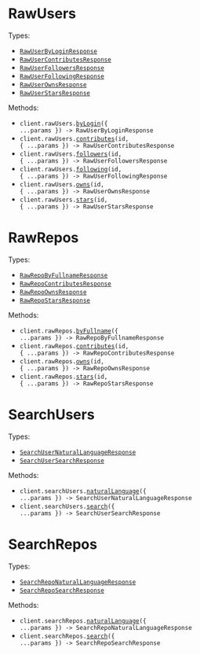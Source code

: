 # RawUsers

Types:

- <code><a href="./src/resources/raw-users.ts">RawUserByLoginResponse</a></code>
- <code><a href="./src/resources/raw-users.ts">RawUserContributesResponse</a></code>
- <code><a href="./src/resources/raw-users.ts">RawUserFollowersResponse</a></code>
- <code><a href="./src/resources/raw-users.ts">RawUserFollowingResponse</a></code>
- <code><a href="./src/resources/raw-users.ts">RawUserOwnsResponse</a></code>
- <code><a href="./src/resources/raw-users.ts">RawUserStarsResponse</a></code>

Methods:

- <code title="post /api/raw/users/by-login">client.rawUsers.<a href="./src/resources/raw-users.ts">byLogin</a>({ ...params }) -> RawUserByLoginResponse</code>
- <code title="get /api/raw/users/{id}/contributes">client.rawUsers.<a href="./src/resources/raw-users.ts">contributes</a>(id, { ...params }) -> RawUserContributesResponse</code>
- <code title="get /api/raw/users/{id}/followers">client.rawUsers.<a href="./src/resources/raw-users.ts">followers</a>(id, { ...params }) -> RawUserFollowersResponse</code>
- <code title="get /api/raw/users/{id}/following">client.rawUsers.<a href="./src/resources/raw-users.ts">following</a>(id, { ...params }) -> RawUserFollowingResponse</code>
- <code title="get /api/raw/users/{id}/owns">client.rawUsers.<a href="./src/resources/raw-users.ts">owns</a>(id, { ...params }) -> RawUserOwnsResponse</code>
- <code title="get /api/raw/users/{id}/stars">client.rawUsers.<a href="./src/resources/raw-users.ts">stars</a>(id, { ...params }) -> RawUserStarsResponse</code>

# RawRepos

Types:

- <code><a href="./src/resources/raw-repos.ts">RawRepoByFullnameResponse</a></code>
- <code><a href="./src/resources/raw-repos.ts">RawRepoContributesResponse</a></code>
- <code><a href="./src/resources/raw-repos.ts">RawRepoOwnsResponse</a></code>
- <code><a href="./src/resources/raw-repos.ts">RawRepoStarsResponse</a></code>

Methods:

- <code title="post /api/raw/repos/by-fullname">client.rawRepos.<a href="./src/resources/raw-repos.ts">byFullname</a>({ ...params }) -> RawRepoByFullnameResponse</code>
- <code title="get /api/raw/repos/{id}/contributes">client.rawRepos.<a href="./src/resources/raw-repos.ts">contributes</a>(id, { ...params }) -> RawRepoContributesResponse</code>
- <code title="get /api/raw/repos/{id}/owns">client.rawRepos.<a href="./src/resources/raw-repos.ts">owns</a>(id, { ...params }) -> RawRepoOwnsResponse</code>
- <code title="get /api/raw/repos/{id}/stars">client.rawRepos.<a href="./src/resources/raw-repos.ts">stars</a>(id, { ...params }) -> RawRepoStarsResponse</code>

# SearchUsers

Types:

- <code><a href="./src/resources/search-users.ts">SearchUserNaturalLanguageResponse</a></code>
- <code><a href="./src/resources/search-users.ts">SearchUserSearchResponse</a></code>

Methods:

- <code title="post /api/search/users/natural-language">client.searchUsers.<a href="./src/resources/search-users.ts">naturalLanguage</a>({ ...params }) -> SearchUserNaturalLanguageResponse</code>
- <code title="post /api/search/users">client.searchUsers.<a href="./src/resources/search-users.ts">search</a>({ ...params }) -> SearchUserSearchResponse</code>

# SearchRepos

Types:

- <code><a href="./src/resources/search-repos.ts">SearchRepoNaturalLanguageResponse</a></code>
- <code><a href="./src/resources/search-repos.ts">SearchRepoSearchResponse</a></code>

Methods:

- <code title="post /api/search/repos/natural-language">client.searchRepos.<a href="./src/resources/search-repos.ts">naturalLanguage</a>({ ...params }) -> SearchRepoNaturalLanguageResponse</code>
- <code title="post /api/search/repos">client.searchRepos.<a href="./src/resources/search-repos.ts">search</a>({ ...params }) -> SearchRepoSearchResponse</code>
